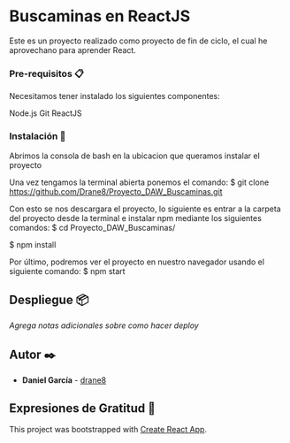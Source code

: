 # Buscaminas en ReactJS

Este es un proyecto realizado como proyecto de fin de ciclo, el cual he aprovechano para aprender React.

### Pre-requisitos 📋

Necesitamos tener instalado los siguientes componentes:

Node.js
Git
ReactJS


### Instalación 🔧

Abrimos la consola de bash en la ubicacion que queramos instalar el proyecto

Una vez tengamos la terminal abierta ponemos el comando: 
$ git clone https://github.com/Drane8/Proyecto_DAW_Buscaminas.git

Con esto se nos descargara el proyecto, lo siguiente es entrar a la carpeta del proyecto desde la terminal e instalar npm mediante los siguientes comandos:
$ cd Proyecto_DAW_Buscaminas/

$ npm install

Por último, podremos ver el proyecto en nuestro navegador usando el siguiente comando:
$ npm start

## Despliegue 📦

_Agrega notas adicionales sobre como hacer deploy_

## Autor ✒️

* **Daniel García**  - [drane8](https://github.com/drane8)

## Expresiones de Gratitud 🎁

This project was bootstrapped with [Create React App](https://github.com/facebook/create-react-app).
